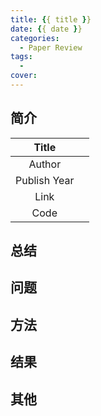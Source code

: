 ```yaml
---
title: {{ title }}
date: {{ date }}
categories:
  - Paper Review
tags:
  -
cover:
---
```


## 简介

|    Title     |     |
| :----------: | :-: |
|    Author    |     |
| Publish Year |     |
|     Link     |     |
|     Code     |     |

## 总结

## 问题

## 方法

## 结果

## 其他
